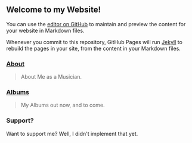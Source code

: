 ## Welcome to my Website!

You can use the [editor on GitHub](https://github.com/j4y146/main/edit/main/README.md) to maintain and preview the content for your website in Markdown files.

Whenever you commit to this repository, GitHub Pages will run [Jekyll](https://jekyllrb.com/) to rebuild the pages in your site, from the content in your Markdown files.

### [About](about.md)
> About Me as a Musician.

### [Albums](albums.md)
> My Albums out now, and to come.

### Support?

Want to support me? Well, I didn't implement that yet.
